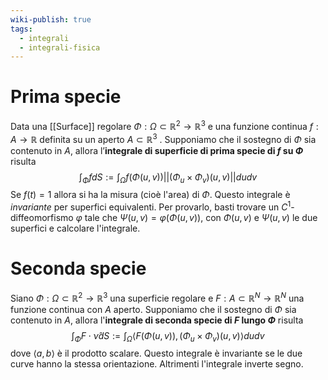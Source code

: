 ```yaml
---
wiki-publish: true
tags:
  - integrali
  - integrali-fisica
---
```

# Prima specie
Data una [[Surface]] regolare $\Phi : \Omega ⊂ \mathbb{R}^{2} → \mathbb{R}^{3}$ e una funzione continua $f : A → \mathbb{R}$ definita su un aperto $A ⊂ \mathbb{R}^{3}$ . Supponiamo che il sostegno di $\Phi$ sia contenuto in $A$, allora l’**integrale di superficie di prima specie di $f$ su $\Phi$** risulta
$$\int_{\Phi}fdS:=\int_{\Omega} f(\Phi(u,v))||(\Phi_{u}\times \Phi_v)(u,v)||dudv$$
Se $f(t)=1$ allora si ha la misura (cioè l'area) di $\Phi$. Questo integrale è *invariante* per superfici equivalenti. Per provarlo, basti trovare un $C^1$-diffeomorfismo $\varphi$ tale che $\Psi(u,v)=\varphi(\Phi(u,v))$, con $\Phi(u,v)$ e $\Psi(u,v)$ le due superfici e calcolare l'integrale.
# Seconda specie
Siano $\Phi:\Omega\subset\mathbb{R}^{2} \rightarrow\mathbb{R}^3$ una superficie regolare e $F:A\subset\mathbb{R}^N\rightarrow\mathbb{R}^N$ una funzione continua con $A$ aperto. Supponiamo che il sostegno di $\Phi$ sia contenuto in $A$, allora l'**integrale di seconda specie di $F$ lungo $\Phi$** risulta
$$\int_{\Phi}F\cdot\hat{\nu}dS:=\int_{\Omega}\langle F(\Phi(u,v)),(\Phi_{u}\times \Phi_{v})(u,v)\rangle dudv$$
dove $\langle a, b \rangle$ è il prodotto scalare. Questo integrale è invariante se le due curve hanno la stessa orientazione. Altrimenti l'integrale inverte segno.